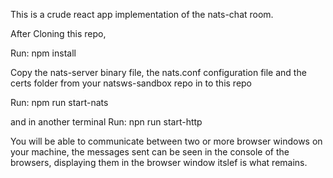 This is a crude react app implementation of the nats-chat room.

After Cloning this repo,

Run:
npm install

Copy the nats-server binary file, the nats.conf configuration file and the certs folder from your natsws-sandbox repo in to this repo

Run:
npm run start-nats

and in another terminal 
Run:
npn run start-http

You will be able to communicate between two or more browser windows on your machine, the messages sent can be seen in the console of the browsers, displaying them in the browser window itslef is what remains.
